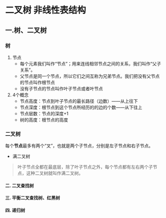 # 二叉树 非线性表结构
## 一.树、二叉树
### 树
1. 节点
    * 每个元素我们叫作“节点”；用来连线相邻节点之间的关系，我们叫作“父子关系”。
    * 父节点是同一个节点，所以它们之间互称为兄弟节点。我们把没有父节点的节点叫作根节点
    * 没有子节点的节点叫作叶子节点或者叶节点
2. 4个概念
    * 节点高度：节点到叶子节点的最长路径（边数）——从上往下
    * 节点深度：根节点到这个节点所经历的的边的个数——从下往上
    * 节点层数：节点的深度+1
    * 树的高度：根节点的高度
### 二叉树
每个**节点**最多有两个“叉”，也就是两个子节点，分别是左子节点和右子节点。
* 满二叉树
> 叶子节点全都在最底层，除了叶子节点之外，每个节点都有左右两个子节点，这种二叉树就叫作满二叉树。
#### 二. 二叉查找树

#### 三. 平衡二叉查找树、红黑树
#### 四. 递归树